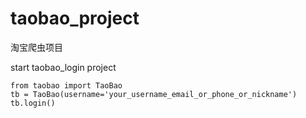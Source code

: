# taobao_project
淘宝爬虫项目

start taobao_login project
  
    from taobao import TaoBao
    tb = TaoBao(username='your_username_email_or_phone_or_nickname')
    tb.login()
  
